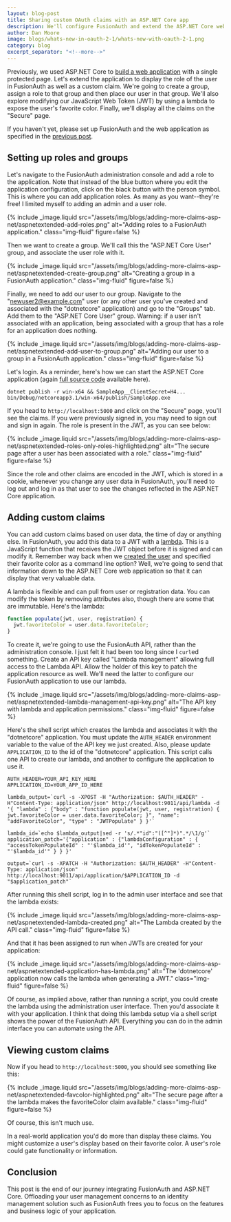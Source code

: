 ```yaml
---
layout: blog-post
title: Sharing custom OAuth claims with an ASP.NET Core app
description: We'll configure FusionAuth and extend the ASP.NET Core web application to display role and custom claims from a JWT.
author: Dan Moore
image: blogs/whats-new-in-oauth-2-1/whats-new-with-oauth-2-1.png
category: blog
excerpt_separator: "<!--more-->"
---
```


Previously, we used ASP.NET Core to [build a web application](TBD) with a single protected page. Let's extend the application to display the role of the user in FusionAuth as well as a custom claim. We're going to create a group, assign a role to that group and then place our user in that group. We'll also explore modifying our JavaScript Web Token (JWT) by using a lambda to expose the user's favorite color. Finally, we'll display all the claims on the "Secure" page.

<!--more-->

If you haven't yet, please set up FusionAuth and the web application as specified in the [previous post](TBD).

## Setting up roles and groups

Let's navigate to the FusionAuth administration console and add a role to the application. Note that instead of the blue button where you edit the application configuration, click on the black button with the person symbol. This is where you can add application roles. As many as you want--they're free! I limited myself to adding an admin and a user role.

{% include _image.liquid src="/assets/img/blogs/adding-more-claims-asp-net/aspnetextended-add-roles.png" alt="Adding roles to a FusionAuth application." class="img-fluid" figure=false %}

Then we want to create a group. We'll call this the "ASP.NET Core User" group, and associate the user role with it.
	
{% include _image.liquid src="/assets/img/blogs/adding-more-claims-asp-net/aspnetextended-create-group.png" alt="Creating a group in a FusionAuth application." class="img-fluid" figure=false %}

Finally, we need to add our user to our group. Navigate to the "newuser2@example.com" user (or any other user you've created and associated with the "dotnetcore" application) and go to the "Groups" tab. Add them to the "ASP.NET Core User" group. Warning: if a user isn't associated with an application, being associated with a group that has a role for an application does nothing.

{% include _image.liquid src="/assets/img/blogs/adding-more-claims-asp-net/aspnetextended-add-user-to-group.png" alt="Adding our user to a group in a FusionAuth application." class="img-fluid" figure=false %}

Let's login. As a reminder, here's how we can start the ASP.NET Core application (again [full source code](https://github.com/FusionAuth/fusionauth-example-asp-netcore) available here).

```shell
dotnet publish -r win-x64 && SampleApp__ClientSecret=H4... bin/Debug/netcoreapp3.1/win-x64/publish/SampleApp.exe
```

If you head to `http://localhost:5000` and click on the "Secure" page, you'll see the claims. If you were previously signed in, you may need to sign out and sign in again. The role is present in the JWT, as you can see below:

{% include _image.liquid src="/assets/img/blogs/adding-more-claims-asp-net/aspnetextended-roles-only-roles-highlighted.png" alt="The secure page after a user has been associated with a role." class="img-fluid" figure=false %}

Since the role and other claims are encoded in the JWT, which is stored in a cookie, whenever you change any user data in FusionAuth, you'll need to log out and log in as that user to see the changes reflected in the ASP.NET Core application.

## Adding custom claims

You can add custom claims based on user data, the time of day or anything else. In FusionAuth, you add this data to a JWT with a [lambda](https://fusionauth.io/docs/v1/tech/lambdas/jwt-populate). This is a JavaScript function that receives the JWT object before it is signed and can modify it. Remember way back when we [created the user](https://fusionauth.io/blog/2020/04/28/dot-net-command-line-client) and specified their favorite color as a command line option? Well, we're going to send that information down to the ASP.NET Core web application so that it can display that very valuable data.

A lambda is flexible and can pull from user or registration data. You can modify the token by removing attributes also, though there are some that are immutable. Here's the lambda:

```javascript
function populate(jwt, user, registration) {
  jwt.favoriteColor = user.data.favoriteColor;
}
```

To create it, we're going to use the FusionAuth API, rather than the administration console. I just felt it had been too long since I `curl`ed something. Create an API key called "Lambda management" allowing full access to the Lambda API. Allow the holder of this key to patch the application resource as well. We'll need the latter to configure our FusionAuth application to use our lambda.

{% include _image.liquid src="/assets/img/blogs/adding-more-claims-asp-net/aspnetextended-lambda-management-api-key.png" alt="The API key with lambda and application permissions." class="img-fluid" figure=false %}

Here's the shell script which creates the lambda and associates it with the "dotnetcore" application. You must update the `AUTH_HEADER` environment variable to the value of the API key we just created. Also, please update `APPLICATION_ID` to the id of the "dotnetcore" application. This script calls one API to create our lambda, and another to configure the application to use it.

```shell
AUTH_HEADER=YOUR_API_KEY_HERE
APPLICATION_ID=YOUR_APP_ID_HERE

lambda_output=`curl -s -XPOST -H "Authorization: $AUTH_HEADER" -H"Content-Type: application/json" http://localhost:9011/api/lambda -d '{ "lambda" : {"body" : "function populate(jwt, user, registration) { jwt.favoriteColor = user.data.favoriteColor; }", "name": "addFavoriteColor", "type" : "JWTPopulate" } }'`

lambda_id=`echo $lambda_output|sed -r 's/.*"id":"([^"]*)".*/\1/g'`
application_patch='{"application" : {"lambdaConfiguration" : { "accessTokenPopulateId" : "'$lambda_id'", "idTokenPopulateId" : "'$lambda_id'" } } }'

output=`curl -s -XPATCH -H "Authorization: $AUTH_HEADER" -H"Content-Type: application/json" http://localhost:9011/api/application/$APPLICATION_ID -d "$application_patch"`
```

After running this shell script, log in to the admin user interface and see that the lambda exists:

{% include _image.liquid src="/assets/img/blogs/adding-more-claims-asp-net/aspnetextended-lambda-created.png" alt="The Lambda created by the API call." class="img-fluid" figure=false %}

And that it has been assigned to run when JWTs are created for your application:

{% include _image.liquid src="/assets/img/blogs/adding-more-claims-asp-net/aspnetextended-application-has-lambda.png" alt="The 'dotnetcore' application now calls the lambda when generating a JWT." class="img-fluid" figure=false %}

Of course, as implied above, rather than running a script, you could create the lambda using the administration user interface. Then you'd associate it with your application. I think that doing this lambda setup via a shell script shows the power of the FusionAuth API. Everything you can do in the admin interface you can automate using the API.

## Viewing custom claims 

Now if you head to `http://localhost:5000`, you should see something like this:

{% include _image.liquid src="/assets/img/blogs/adding-more-claims-asp-net/aspnetextended-favcolor-highlighted.png" alt="The secure page after a the lambda makes the favoriteColor claim available." class="img-fluid" figure=false %}

Of course, this isn't much use. 

In a real-world application you'd do more than display these claims. You might customize a user's display based on their favorite color. A user's role could gate functionality or information.

## Conclusion

This post is the end of our journey integrating FusionAuth and ASP.NET Core. Offloading your user management concerns to an identity management solution such as FusionAuth frees you to focus on the features and business logic of your application.
